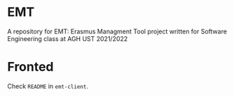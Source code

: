 # EMT
A repository for EMT: Erasmus Managment Tool project written for Software Engineering class at AGH UST 2021/2022

# Fronted
Check `README` in `emt-client`.
